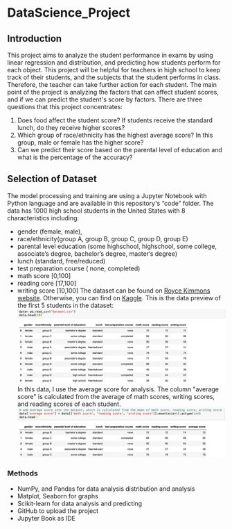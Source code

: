 # DataScience_Project

## Introduction
  This project aims to analyze the student performance in exams by using linear regression and distribution, and predicting how students perform for each object. This project will be helpful for teachers in high school to keep track of their students, and the subjects that the student performs in class. Therefore, the teacher can take further action for each student.
The main point of the project is analyzing the factors that can affect student scores, and if we can predict the student's score by factors. There are three questions that this project concentrates:
  1. Does food affect the student score? If students receive the standard lunch, do they receive higher scores?
  2. Which group of race/ethnicity has the highest average score? In this group, male or female has the higher score?
  3. Can we predict their score based on the parental level of education and what is the percentage of the accuracy?

## Selection of Dataset
  The model processing and training are using a Jupyter Notebook with Python language  and are available in this repository's “code” folder. The data has 1000 high school students in the United States with 8 characteristics including: 
-  gender (female, male), 
-  race/ethnicity(group A, group B, group C, group D, group E)
-  parental level education (some highschool, highschool, some college, associate’s degree, bachelor’s degree, master’s degree)
-  lunch (standard, free/reduced)
-  test preparation course ( none, completed) 
-  math score [0,100]
-  reading core [17,100]
-  writing score [10,100]
  The dataset can be found on [Royce Kimmons website](http://roycekimmons.com/tools/generated_data/exams). Otherwise, you can find on [Kaggle](https://www.kaggle.com/datasets/spscientist/students-performance-in-exams/data).
This is the data preview of the first 5 students in the dataset:
![Data Preview](/Graphs/orig_data_preview.png)
  In this data, I use the average score for analysis. The column "average score" is calculated from the average of math scores, writing scores, and reading scores of each student.
![Add Average Score](/Graphs/avg_score_data.png)
### Methods
-  NumPy, and Pandas for data analysis distribution and analysis
-  Matplot, Seaborn for graphs
-  Scikit-learn for data analysis and predicting
-  GitHub to upload the project
-  Jupyter Book as IDE
   
